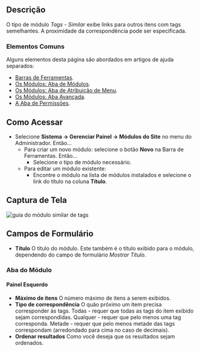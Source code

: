 <!-- Filename: Help4.x:Site_Modules:_Tags_-_Similar / Display title: Módulos: Tags - Similar  -->

## Descrição

O tipo de módulo *Tags - Similar* exibe links para outros itens com
tags semelhantes. A proximidade da correspondência pode ser especificada.

### Elementos Comuns

Alguns elementos desta página são abordados em artigos de ajuda separados:

* [Barras de Ferramentas](jdocmanual?article=help/common-elements/toolbars).
* [Os Módulos: Aba de Módulos](jdocmanual?article=help/modules/modules-module-tab).
* [Os Módulos: Aba de Atribuição de Menu](jdocmanual?article=help/modules/modules-menu-assignment-tab).
* [Os Módulos: Aba Avançada](jdocmanual?article=help/modules/modules-advanced-tab).
* [A Aba de Permissões](jdocmanual?article=help/common-elements/edit-permissions).

## Como Acessar

- Selecione **Sistema → Gerenciar Painel → Módulos do Site** no
  menu do Administrador. Então...
  - Para criar um novo módulo: selecione o botão **Novo** na Barra de Ferramentas. Então...
    - Selecione o tipo de módulo necessário.
  - Para editar um módulo existente:
    - Encontre o módulo na lista de módulos instalados e selecione o link do título na coluna **Título**.

## Captura de Tela

![guia do módulo similar de tags](../../../pt/images/modules-site/modules-tags-similar-module-tab.png)

## Campos de Formulário

- **Título** O título do módulo. Este também é o título exibido para o módulo, dependendo do campo de formulário *Mostrar Título*.

### Aba do Módulo

#### Painel Esquerdo

- **Máximo de itens** O número máximo de itens a serem exibidos.
- **Tipo de correspondência** O quão próximo um item precisa corresponder às tags. Todas - requer que todas as tags do item exibido sejam correspondidas. Qualquer - requer que pelo menos uma tag corresponda. Metade - requer que pelo menos metade das tags correspondam (arredondado para cima no caso de decimais).
- **Ordenar resultados** Como você deseja que os resultados sejam ordenados.


